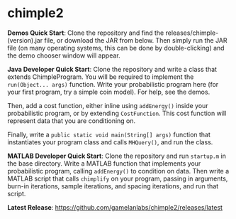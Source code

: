 chimple2
========

**Demos Quick Start**:
Clone the repository and find the releases/chimple-(version).jar file, or download the JAR from below. Then simply run the JAR file (on many operating systems, this can be done by double-clicking) and the demo chooser window will appear.

**Java Developer Quick Start**:
Clone the repository and write a class that extends ChimpleProgram. You will be required to implement the `run(Object... args)` function. Write your probabilistic program here (for your first program, try a simple coin model). For help, see the demos.

Then, add a cost function, either inline using `addEnergy()` inside your probabilistic program, or by extending `CostFunction`. This cost function will represent data that you are conditioning on.

Finally, write a `public static void main(String[] args)` function that instantiates your program class and calls `MHQuery()`, and run the class.

**MATLAB Developer Quick Start**:
Clone the repository and run `startup.m` in the base directory. Write a MATLAB function that implements your probabilistic program, calling `addEnergy()` to condition on data. Then write a MATLAB script that calls `chimplify` on your program, passing in arguments, burn-in iterations, sample iterations, and spacing iterations, and run that script.

**Latest Release**:
https://github.com/gamelanlabs/chimple2/releases/latest
